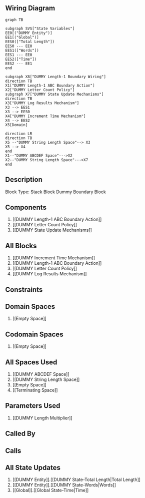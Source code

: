 ## Wiring Diagram

```mermaid
graph TB

subgraph SVS["State Variables"]
EE0[("DUMMY Entity")]
EE1[("Global")]
EES0(["Total Length"])
EES0 --- EE0
EES1(["Words"])
EES1 --- EE0
EES2(["Time"])
EES2 --- EE1
end

subgraph X8["DUMMY Length-1 Boundary Wiring"]
direction TB
X1["DUMMY Length-1 ABC Boundary Action"]
X2["DUMMY Letter Count Policy"]
subgraph X7["DUMMY State Update Mechanisms"]
direction TB
X3["DUMMY Log Results Mechanism"]
X3 --> EES1
X3 --> EES0
X4["DUMMY Increment Time Mechanism"]
X4 --> EES2
X5[Domain]

direction LR
direction TB
X5 --"DUMMY String Length Space"--> X3
X5 --> X4
end
X1--"DUMMY ABCDEF Space"--->X2
X2--"DUMMY String Length Space"--->X7
end
```

## Description

Block Type: Stack Block
Dummy Boundary Block
## Components
1. [[DUMMY Length-1 ABC Boundary Action]]
2. [[DUMMY Letter Count Policy]]
3. [[DUMMY State Update Mechanisms]]

## All Blocks
1. [[DUMMY Increment Time Mechanism]]
2. [[DUMMY Length-1 ABC Boundary Action]]
3. [[DUMMY Letter Count Policy]]
4. [[DUMMY Log Results Mechanism]]

## Constraints

## Domain Spaces
1. [[Empty Space]]

## Codomain Spaces
1. [[Empty Space]]

## All Spaces Used
1. [[DUMMY ABCDEF Space]]
2. [[DUMMY String Length Space]]
3. [[Empty Space]]
4. [[Terminating Space]]

## Parameters Used
1. [[DUMMY Length Multiplier]]

## Called By

## Calls

## All State Updates
1. [[DUMMY Entity]].[[DUMMY State-Total Length|Total Length]]
2. [[DUMMY Entity]].[[DUMMY State-Words|Words]]
3. [[Global]].[[Global State-Time|Time]]

